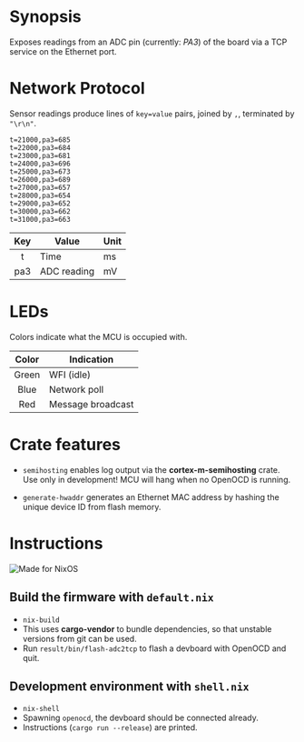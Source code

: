 # Synopsis

Exposes readings from an ADC pin (currently: *PA3*) of the board via a
TCP service on the Ethernet port.


# Network Protocol

Sensor readings produce lines of `key=value` pairs, joined by `,`,
terminated by `"\r\n"`.

```
t=21000,pa3=685
t=22000,pa3=684
t=23000,pa3=681
t=24000,pa3=696
t=25000,pa3=673
t=26000,pa3=689
t=27000,pa3=657
t=28000,pa3=654
t=29000,pa3=652
t=30000,pa3=662
t=31000,pa3=663
```

| Key | Value       | Unit |
|:---:|-------------|------|
| t   | Time        | ms   |
| pa3 | ADC reading | mV   |


# LEDs

Colors indicate what the MCU is occupied with.

| Color   | Indication        |
|:-------:|-------------------|
| Green   | WFI (idle)        |
| Blue    | Network poll      |
| Red     | Message broadcast |


# Crate features

* `semihosting` enables log output via the **cortex-m-semihosting**
  crate. Use only in development! MCU will hang when no OpenOCD is
  running.

* `generate-hwaddr` generates an Ethernet MAC address by hashing the
  unique device ID from flash memory.


# Instructions

![Made for NixOS](https://nixos.org/logo/nixos-lores.png)

## Build the firmware with `default.nix`

* `nix-build`
* This uses **cargo-vendor** to bundle dependencies, so that unstable versions from git can be used.
* Run `result/bin/flash-adc2tcp` to flash a devboard with OpenOCD and quit.

## Development environment with `shell.nix`

* `nix-shell`
* Spawning `openocd`, the devboard should be connected already.
* Instructions (`cargo run --release`) are printed.
